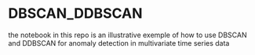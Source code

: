 # DBSCAN_DDBSCAN
the notebook in this repo is an illustrative exemple of how to use DBSCAN and DDBSCAN for 
anomaly detection in multivariate time series data
